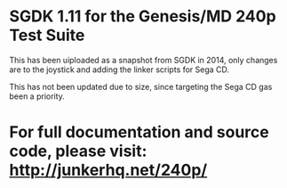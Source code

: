 SGDK 1.11 for the Genesis/MD 240p Test Suite
===============================================================================
This has been uiploaded as a snapshot from SGDK in 2014, only changes are
to the joystick and adding the linker scripts for Sega CD.

This has not been updated due to size, since targeting the Sega CD gas been
a priority.

For full documentation and source code, please visit:
http://junkerhq.net/240p/
===============================================================================

